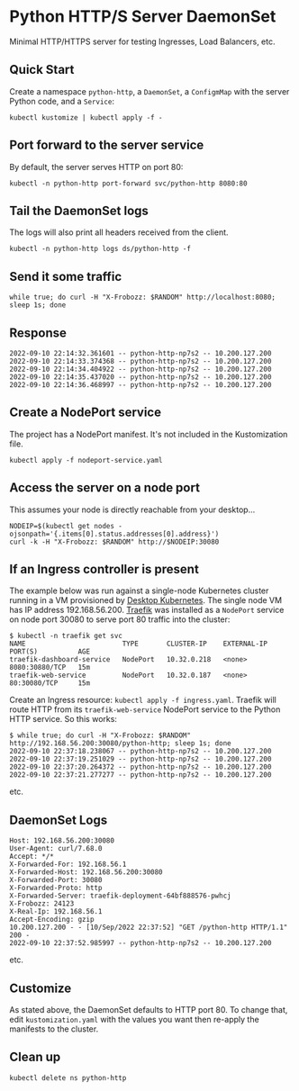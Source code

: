 # Python HTTP/S Server DaemonSet

Minimal HTTP/HTTPS server for testing Ingresses, Load Balancers, etc.

## Quick Start

Create a namespace `python-http`, a `DaemonSet`, a `ConfigmMap` with the server Python code, and a `Service`:

`kubectl kustomize | kubectl apply -f -`

## Port forward to the server service

By default, the server serves HTTP on port 80:
```
kubectl -n python-http port-forward svc/python-http 8080:80
```

## Tail the DaemonSet logs
The logs will also print all headers received from the client.
```
kubectl -n python-http logs ds/python-http -f
```

## Send it some traffic
```
while true; do curl -H "X-Frobozz: $RANDOM" http://localhost:8080; sleep 1s; done
```

## Response
```
2022-09-10 22:14:32.361601 -- python-http-np7s2 -- 10.200.127.200
2022-09-10 22:14:33.374368 -- python-http-np7s2 -- 10.200.127.200
2022-09-10 22:14:34.404922 -- python-http-np7s2 -- 10.200.127.200
2022-09-10 22:14:35.437020 -- python-http-np7s2 -- 10.200.127.200
2022-09-10 22:14:36.468997 -- python-http-np7s2 -- 10.200.127.200
```

## Create a NodePort service

The project has a NodePort manifest. It's not included in the Kustomization file.
```
kubectl apply -f nodeport-service.yaml
```

## Access the server on a node port
This assumes your node is directly reachable from your desktop...
```
NODEIP=$(kubectl get nodes -ojsonpath='{.items[0].status.addresses[0].address}')
curl -k -H "X-Frobozz: $RANDOM" http://$NODEIP:30080
```

## If an Ingress controller is present

The example below was run against a single-node Kubernetes cluster running in a VM provisioned by [Desktop Kubernetes](https://github.com/aceeric/desktop-kubernetes). The single node VM has IP address 192.168.56.200. [Traefik](https://doc.traefik.io/traefik/getting-started/quick-start-with-kubernetes/) was installed as a `NodePort` service on node port 30080 to serve port 80 traffic into the cluster:

```
$ kubectl -n traefik get svc
NAME                        TYPE       CLUSTER-IP    EXTERNAL-IP   PORT(S)          AGE
traefik-dashboard-service   NodePort   10.32.0.218   <none>        8080:30880/TCP   15m
traefik-web-service         NodePort   10.32.0.187   <none>        80:30080/TCP     15m
```

Create an Ingress resource: `kubectl apply -f ingress.yaml`. Traefik will route HTTP from its `traefik-web-service` NodePort service to the Python HTTP service. So this works:

```
$ while true; do curl -H "X-Frobozz: $RANDOM" http://192.168.56.200:30080/python-http; sleep 1s; done
2022-09-10 22:37:18.238067 -- python-http-np7s2 -- 10.200.127.200
2022-09-10 22:37:19.251029 -- python-http-np7s2 -- 10.200.127.200
2022-09-10 22:37:20.264372 -- python-http-np7s2 -- 10.200.127.200
2022-09-10 22:37:21.277277 -- python-http-np7s2 -- 10.200.127.200
```
etc.

## DaemonSet Logs
```
Host: 192.168.56.200:30080
User-Agent: curl/7.68.0
Accept: */*
X-Forwarded-For: 192.168.56.1
X-Forwarded-Host: 192.168.56.200:30080
X-Forwarded-Port: 30080
X-Forwarded-Proto: http
X-Forwarded-Server: traefik-deployment-64bf888576-pwhcj
X-Frobozz: 24123
X-Real-Ip: 192.168.56.1
Accept-Encoding: gzip
10.200.127.200 - - [10/Sep/2022 22:37:52] "GET /python-http HTTP/1.1" 200 -
2022-09-10 22:37:52.985997 -- python-http-np7s2 -- 10.200.127.200
```

etc.

## Customize

As stated above, the DaemonSet defaults to HTTP port 80. To change that, edit `kustomization.yaml` with the values you want then re-apply the manifests to the cluster.

## Clean up
```
kubectl delete ns python-http
```
